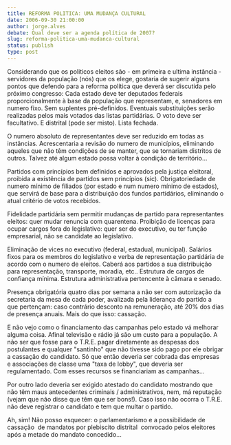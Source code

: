 ```yaml
---
title: REFORMA POLITICA: UMA MUDANÇA CULTURAL
date: 2006-09-30 21:00:00
author: jorge.alves
debate: Qual deve ser a agenda política de 2007?
slug: reforma-politica-uma-mudanca-cultural
status: publish 
type: post
---
```


  
Considerando que os politicos eleitos são - em primeira e ultima instância - servidores da população (nós) que os elege, gostaria de sugerir alguns pontos que defendo para a
reforma política que deverá ser
discutida pelo próximo congresso:
Cada estado deve ter deputados federais
proporcionalmente à base da população que representam, e, senadores em numero
fixo. Sem suplentes pré-definidos. Eventuais substituições serão realizadas pelos mais votados das listas partidárias. O voto deve ser facultativo. E distrital
(pode ser misto). Lista fechada.   


O numero absoluto de representantes deve ser reduzido em
todas as instâncias. Acrescentaria a revisão do numero de municípios,
eliminando aqueles que não têm condições de se manter, que se tornariam
distritos de outros. Talvez até algum estado possa voltar à condição de território...


Partidos com princípios bem definidos e aprovados pela justiça eleitoral, proibida a
existência de partidos sem princípios (sic). Obrigatoriedade de numero mínimo
de filiados (por estado e num numero mínimo de estados), que servirá de base para a distribuição dos fundos partidários, eliminando o atual critério de votos recebidos.

Fidelidade partidária
sem permitir mudanças de partido para representantes eleitos: quer mudar
renuncia com quarentena. Proibição de licenças para ocupar cargos fora do
legislativo: quer ser do executivo, ou ter função empresarial, não se candidate
ao legislativo. 


Eliminação de vices no executivo (federal, estadual,
municipal). Salários fixos para os membros do legislativo e verba de
representação partidária de acordo com o numero de eleitos. Caberá aos partidos a sua distribuição para representação, transporte, moradia, etc.. Estrutura de cargos
de confiança mínima. Estrutura administrativa pertencente à câmara e senado. 


Presença obrigatória quatro dias por semana a não ser
com autorização da secretaria da mesa de cada poder, avalizada pela liderança
do partido a que pertençam: caso contrário desconto na remuneração, até 20% dos
dias de presença anuais. Mais do que isso: cassação.


E não vejo como o financiamento das campanhas pelo
estado vá melhorar alguma coisa. Afinal televisão e rádio já são um custo para
a população. A não ser que fosse para o T.R.E. pagar diretamente as despesas
dos postulantes e qualquer "santinho" que não tivesse sido pago por ele obrigar
a cassação do candidato. Só que então deveria ser cobrada das empresas e
associações de classe uma "taxa de lobby", que deveria ser regulamentado. Com
esses recursos se financiariam as campanhas... 


Por outro lado deveria ser exigido atestado do
candidato mostrando que não têm maus antecedentes criminais / administrativos,
nem, má reputação (vejam que não disse que têm que ser bons!). Caso isso não
ocorra o T.R.E. não deve registrar o candidato e tem que multar o partido. 


Ah, sim! Não posso esquecer: o parlamentarismo e a possibilidade de  cassação  de mandatos por plebiscito distrital  convocado pelos eleitores  após a metade do mandato concedido...


